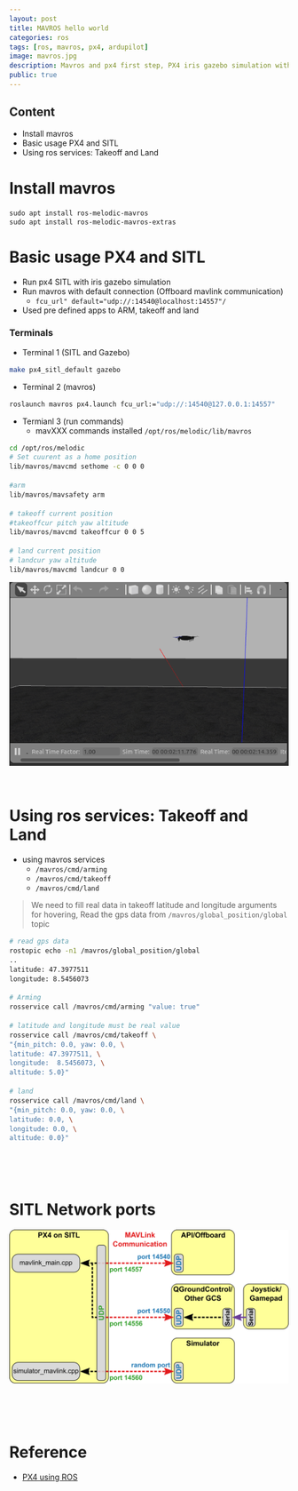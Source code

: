 ```yaml
---
layout: post
title: MAVROS hello world
categories: ros
tags: [ros, mavros, px4, ardupilot]
image: mavros.jpg
description: Mavros and px4 first step, PX4 iris gazebo simulation with SITL communicate and ROS with mavros package
public: true
---
```


## Content
- Install mavros
- Basic usage PX4 and SITL
- Using ros services: Takeoff and Land
  
# Install mavros
```
sudo apt install ros-melodic-mavros
sudo apt install ros-melodic-mavros-extras
```

# Basic usage PX4 and SITL 
- Run px4 SITL with iris gazebo simulation
- Run mavros with default connection (Offboard mavlink communication)
  - `fcu_url" default="udp://:14540@localhost:14557"/`
- Used pre defined apps to ARM, takeoff and land


### Terminals
- Terminal 1 (SITL and Gazebo)
```bash
make px4_sitl_default gazebo
```

- Terminal 2 (mavros)
```bash
roslaunch mavros px4.launch fcu_url:="udp://:14540@127.0.0.1:14557"
```

- Termianl 3 (run commands)
  - mavXXX commands installed `/opt/ros/melodic/lib/mavros`
  
```bash
cd /opt/ros/melodic
# Set cuurent as a home position
lib/mavros/mavcmd sethome -c 0 0 0

#arm
lib/mavros/mavsafety arm

# takeoff current position
#takeoffcur pitch yaw altitude
lib/mavros/mavcmd takeoffcur 0 0 5

# land current position
# landcur yaw altitude
lib/mavros/mavcmd landcur 0 0
```

![](/images/2019-05-14-16-47-15.png)


&nbsp;  
# Using ros services: Takeoff and Land
- using mavros services
  - `/mavros/cmd/arming`
  - `/mavros/cmd/takeoff`
  - `/mavros/cmd/land`
> We need to fill real data in takeoff latitude and longitude arguments for hovering,
> Read the gps data from `/mavros/global_position/global` topic


```bash
# read gps data
rostopic echo -n1 /mavros/global_position/global
..
latitude: 47.3977511
longitude: 8.5456073

# Arming
rosservice call /mavros/cmd/arming "value: true"

# latitude and longitude must be real value
rosservice call /mavros/cmd/takeoff \
"{min_pitch: 0.0, yaw: 0.0, \
latitude: 47.3977511, \
longitude:  8.5456073, \
altitude: 5.0}"

# land
rosservice call /mavros/cmd/land \
"{min_pitch: 0.0, yaw: 0.0, \
latitude: 0.0, \
longitude: 0.0, \
altitude: 0.0}"
```

&nbsp;  
&nbsp;  
&nbsp;  

# SITL Network ports 
![](/images/2019-05-14-07-57-27.png)

&nbsp;  
&nbsp;  
&nbsp;  
# Reference
- [PX4 using ROS](http://dev.px4.io/en/simulation/ros_interface.html)